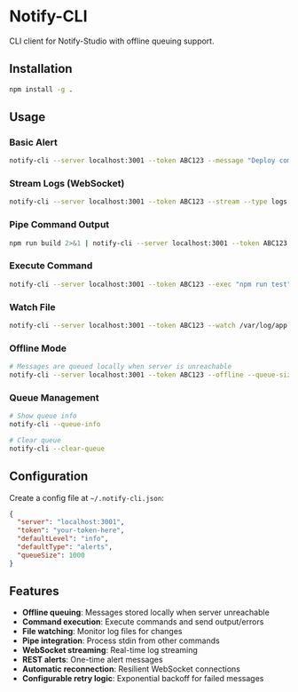 # Notify-CLI

CLI client for Notify-Studio with offline queuing support.

## Installation

```bash
npm install -g .
```

## Usage

### Basic Alert
```bash
notify-cli --server localhost:3001 --token ABC123 --message "Deploy completed" --level info
```

### Stream Logs (WebSocket)
```bash
notify-cli --server localhost:3001 --token ABC123 --stream --type logs
```

### Pipe Command Output
```bash
npm run build 2>&1 | notify-cli --server localhost:3001 --token ABC123 --level error --type alerts
```

### Execute Command
```bash
notify-cli --server localhost:3001 --token ABC123 --exec "npm run test" --stream
```

### Watch File
```bash
notify-cli --server localhost:3001 --token ABC123 --watch /var/log/app.log --stream --type logs
```

### Offline Mode
```bash
# Messages are queued locally when server is unreachable
notify-cli --server localhost:3001 --token ABC123 --offline --queue-size 1000 --message "Critical alert"
```

### Queue Management
```bash
# Show queue info
notify-cli --queue-info

# Clear queue
notify-cli --clear-queue
```

## Configuration

Create a config file at `~/.notify-cli.json`:

```json
{
  "server": "localhost:3001",
  "token": "your-token-here",
  "defaultLevel": "info",
  "defaultType": "alerts",
  "queueSize": 1000
}
```

## Features

- **Offline queuing**: Messages stored locally when server unreachable
- **Command execution**: Execute commands and send output/errors
- **File watching**: Monitor log files for changes
- **Pipe integration**: Process stdin from other commands
- **WebSocket streaming**: Real-time log streaming
- **REST alerts**: One-time alert messages
- **Automatic reconnection**: Resilient WebSocket connections
- **Configurable retry logic**: Exponential backoff for failed messages
